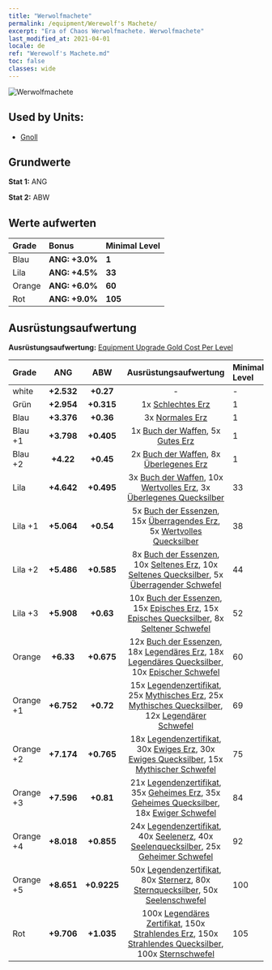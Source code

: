 ```yaml
---
title: "Werwolfmachete"
permalink: /equipment/Werewolf's Machete/
excerpt: "Era of Chaos Werwolfmachete. Werwolfmachete"
last_modified_at: 2021-04-01
locale: de
ref: "Werewolf's Machete.md"
toc: false
classes: wide
---
```


  ![Werwolfmachete](/images/e/e_8011.png)

## Used by Units:

* [Gnoll](/de/units/Gnoll/) 


## Grundwerte
 **Stat 1:** ANG

 **Stat 2:** ABW

## Werte aufwerten

  |     Grade    |   Bonus | Minimal Level | 
  |:-------------|:--------|:--------------| 
  | Blau | **ANG: +3.0%** | **1** | 
  | Lila | **ANG: +4.5%** | **33** | 
  | Orange | **ANG: +6.0%** | **60** | 
  | Rot | **ANG: +9.0%** | **105** | 


## Ausrüstungsaufwertung
 **Ausrüstungsaufwertung:** [Equipment Upgrade Gold Cost Per Level](/equipment/EquipmentUpgradeCostPerLevel/) 

  |          Grade      | ANG | ABW | Ausrüstungsaufwertung | Minimal Level |
  |:--------------------|:---------:|:---------:|:----------------:|:--------------|
  | white | **+2.532** | **+0.27** | - | - |
  | Grün | **+2.954** | **+0.315** | 1x [Schlechtes Erz](/de/Items/mat_1/) | 1 |
  | Blau | **+3.376** | **+0.36** | 3x [Normales Erz](/de/Items/mat_6/) | 1 |
  | Blau +1 | **+3.798** | **+0.405** | 1x [Buch der Waffen](/de/Items/mat_18/), 5x [Gutes Erz](/de/Items/mat_12/) | 1 |
  | Blau +2 | **+4.22** | **+0.45** | 2x [Buch der Waffen](/de/Items/mat_25/), 8x [Überlegenes Erz](/de/Items/mat_19/) | 1 |
  | Lila | **+4.642** | **+0.495** | 3x [Buch der Waffen](/de/Items/mat_32/), 10x [Wertvolles Erz](/de/Items/mat_26/), 3x [Überlegenes Quecksilber](/de/Items/mat_21/) | 33 |
  | Lila +1 | **+5.064** | **+0.54** | 5x [Buch der Essenzen](/de/Items/mat_39/), 15x [Überragendes Erz](/de/Items/mat_33/), 5x [Wertvolles Quecksilber](/de/Items/mat_28/) | 38 |
  | Lila +2 | **+5.486** | **+0.585** | 8x [Buch der Essenzen](/de/Items/mat_46/), 10x [Seltenes Erz](/de/Items/mat_40/), 10x [Seltenes Quecksilber](/de/Items/mat_42/), 5x [Überragender Schwefel](/de/Items/mat_36/) | 44 |
  | Lila +3 | **+5.908** | **+0.63** | 10x [Buch der Essenzen](/de/Items/mat_53/), 15x [Episches Erz](/de/Items/mat_47/), 15x [Episches Quecksilber](/de/Items/mat_49/), 8x [Seltener Schwefel](/de/Items/mat_43/) | 52 |
  | Orange | **+6.33** | **+0.675** | 12x [Buch der Essenzen](/de/Items/mat_60/), 18x [Legendäres Erz](/de/Items/mat_54/), 18x [Legendäres Quecksilber](/de/Items/mat_56/), 10x [Epischer Schwefel](/de/Items/mat_50/) | 60 |
  | Orange +1 | **+6.752** | **+0.72** | 15x [Legendenzertifikat](/de/Items/mat_67/), 25x [Mythisches Erz](/de/Items/mat_61/), 25x [Mythisches Quecksilber](/de/Items/mat_63/), 12x [Legendärer Schwefel](/de/Items/mat_57/) | 69 |
  | Orange +2 | **+7.174** | **+0.765** | 18x [Legendenzertifikat](/de/Items/mat_74/), 30x [Ewiges Erz](/de/Items/mat_68/), 30x [Ewiges Quecksilber](/de/Items/mat_70/), 15x [Mythischer Schwefel](/de/Items/mat_64/) | 75 |
  | Orange +3 | **+7.596** | **+0.81** | 21x [Legendenzertifikat](/de/Items/mat_81/), 35x [Geheimes Erz](/de/Items/mat_75/), 35x [Geheimes Quecksilber](/de/Items/mat_77/), 18x [Ewiger Schwefel](/de/Items/mat_71/) | 84 |
  | Orange +4 | **+8.018** | **+0.855** | 24x [Legendenzertifikat](/de/Items/mat_88/), 40x [Seelenerz](/de/Items/mat_82/), 40x [Seelenquecksilber](/de/Items/mat_84/), 25x [Geheimer Schwefel](/de/Items/mat_78/) | 92 |
  | Orange +5 | **+8.651** | **+0.9225** | 50x [Legendenzertifikat](/de/Items/mat_95/), 80x [Sternerz](/de/Items/mat_89/), 80x [Sternquecksilber](/de/Items/mat_91/), 50x [Seelenschwefel](/de/Items/mat_85/) | 100 |
  | Rot | **+9.706** | **+1.035** | 100x [Legendäres Zertifikat](/de/Items/mat_102/), 150x [Strahlendes Erz](/de/Items/mat_96/), 150x [Strahlendes Quecksilber](/de/Items/mat_98/), 100x [Sternschwefel](/de/Items/mat_92/) | 105 |

